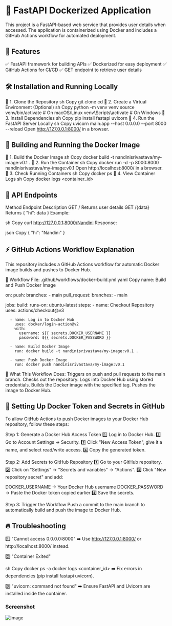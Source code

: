# 🚀 FastAPI Dockerized Application
This project is a FastAPI-based web service that provides user details when accessed. The application is containerized using Docker and includes a GitHub Actions workflow for automated deployment.

## 📌 Features
✅ FastAPI framework for building APIs
✅ Dockerized for easy deployment
✅ GitHub Actions for CI/CD
✅ GET endpoint to retrieve user details

## 🛠️ Installation and Running Locally
🔹 1. Clone the Repository
sh
Copy
git clone <your-repo-url>
cd <your-project-folder>
🔹 2. Create a Virtual Environment (Optional)
sh
Copy
python -m venv venv
source venv/bin/activate  # On macOS/Linux
venv\Scripts\activate     # On Windows
🔹 3. Install Dependencies
sh
Copy
pip install fastapi uvicorn
🔹 4. Run the FastAPI Server Locally
sh
Copy
uvicorn main:app --host 0.0.0.0 --port 8000 --reload
Open http://127.0.0.1:8000/ in a browser.

## 🚢 Building and Running the Docker Image
🔹 1. Build the Docker Image
sh
Copy
docker build -t nandinisrivastava/my-image:v0.1 .
🔹 2. Run the Container
sh
Copy
docker run -d -p 8000:8000 nandinisrivastava/my-image:v0.1
Open http://localhost:8000/ in a browser.
🔹 3. Check Running Containers
sh
Copy
docker ps
🔹 4. View Container Logs
sh
Copy
docker logs <container_id>

## 📌 API Endpoints
Method	Endpoint	Description
GET	/	Returns user details
GET	/{data}	Returns { "hi": data }
Example:

sh
Copy
curl http://127.0.0.1:8000/Nandini
Response:

json
Copy
{
  "hi": "Nandini"
}

## ⚡ GitHub Actions Workflow Explanation
This repository includes a GitHub Actions workflow for automatic Docker image builds and pushes to Docker Hub.

🔹 Workflow File: .github/workflows/docker-build.yml
yaml
Copy
name: Build and Push Docker Image

on:
  push:
    branches:
      - main
  pull_request:
    branches:
      - main

jobs:
  build:
    runs-on: ubuntu-latest
    steps:
      - name: Checkout Repository
        uses: actions/checkout@v3

      - name: Log in to Docker Hub
        uses: docker/login-action@v2
        with:
          username: ${{ secrets.DOCKER_USERNAME }}
          password: ${{ secrets.DOCKER_PASSWORD }}

      - name: Build Docker Image
        run: docker build -t nandinisrivastava/my-image:v0.1 .

      - name: Push Docker Image
        run: docker push nandinisrivastava/my-image:v0.1
🔹 What This Workflow Does:
Triggers on push and pull requests to the main branch.
Checks out the repository.
Logs into Docker Hub using stored credentials.
Builds the Docker image with the specified tag.
Pushes the image to Docker Hub.

## 🔑 Setting Up Docker Token and Secrets in GitHub
To allow GitHub Actions to push Docker images to your Docker Hub repository, follow these steps:

Step 1: Generate a Docker Hub Access Token
1️⃣ Log in to Docker Hub.
2️⃣ Go to Account Settings → Security.
3️⃣ Click "New Access Token", give it a name, and select read/write access.
4️⃣ Copy the generated token.

Step 2: Add Secrets to GitHub Repository
1️⃣ Go to your GitHub repository.
2️⃣ Click on "Settings" → "Secrets and variables" → "Actions".
3️⃣ Click "New repository secret" and add:

DOCKER_USERNAME → Your Docker Hub username
DOCKER_PASSWORD → Paste the Docker token copied earlier
4️⃣ Save the secrets.

Step 3: Trigger the Workflow
Push a commit to the main branch to automatically build and push the image to Docker Hub.

## 🔥 Troubleshooting
1️⃣ "Cannot access 0.0.0.0:8000"
➡️ Use http://127.0.0.1:8000/ or http://localhost:8000/ instead.

2️⃣ "Container Exited"

sh
Copy
docker ps -a
docker logs <container_id>
➡️ Fix errors in dependencies (pip install fastapi uvicorn).

3️⃣ "uvicorn: command not found"
➡️ Ensure FastAPI and Uvicorn are installed inside the container.

### Screenshot
![image](https://github.com/user-attachments/assets/3d817e10-4004-4b9c-908d-6910e10886f6)
